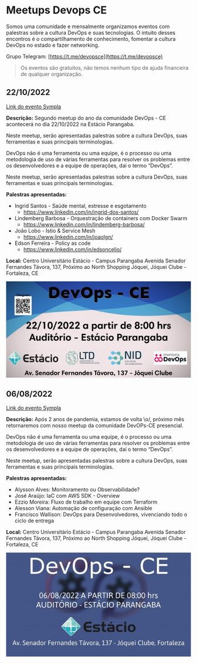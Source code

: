 # Meetups Devops CE
Somos uma comunidade e mensalmente organizamos eventos com palestras sobre a cultura DevOps e suas tecnologias. O intuito desses encontros é o compartilhamento de conhecimento, fomentar a cultura DevOps no estado e fazer networking.

Grupo Telegram: [https://t.me/devopsce](https://t.me/devopsce)

> Os eventos são gratuitos, não temos nenhum tipo de ajuda financeira de qualquer organização.

## 22/10/2022

[Link do evento Sympla](https://www.sympla.com.br/evento/meetup-devops-ceara/1720105?lang=PT)

**Descrição:** Segundo meetup do ano da comunidade DevOps - CE acontecerá no dia 22/10/2022 na Estácio Parangaba.

Neste meetup, serão apresentadas palestras sobre a cultura DevOps, suas ferramentas e suas principais terminologias.

DevOps não é uma ferramenta ou uma equipe, é o processo ou uma metodologia de uso de várias ferramentas para resolver os problemas entre os desenvolvedores e a equipe de operações, daí o termo “DevOps”.

Neste meetup, serão apresentadas palestras sobre a cultura DevOps, suas ferramentas e suas principais terminologias.

**Palestras apresentadas:**

- Ingrid Santos - Saúde mental, estresse e esgotamento
    - https://www.linkedin.com/in/ingrid-dos-santos/
- Lindemberg Barbosa - Orquestração de containers com Docker Swarm
    - https://www.linkedin.com/in/lindemberg-barbosa/
- João Lobo - Istio & Service Mesh
    - https://www.linkedin.com/in/joaolgn/
- Edson Ferreira - Policy as code
    - https://www.linkedin.com/in/edsoncelio/

**Local:**
Centro Universitário Estácio - Campus Parangaba
Avenida Senador Fernandes Távora, 137, Próximo ao North Shopping Jóquei, Jóquei Clube - Fortaleza, CE

![meetp1](./img/meetup-22102022.jpg)

## 06/08/2022

[Link do evento Sympla](https://www.sympla.com.br/evento/meetup-devops-ceara/1646571)

**Descrição:** Após 2 anos de pandemia, estamos de volta \o/, próximo mês retornaremos com nosso meetup da comunidade DevOPs-CE presencial.

DevOps não é uma ferramenta ou uma equipe, é o processo ou uma metodologia de uso de várias ferramentas para resolver os problemas entre os desenvolvedores e a equipe de operações, daí o termo “DevOps”.

Neste meetup, serão apresentadas palestras sobre a cultura DevOps, suas ferramentas e suas principais terminologias.

**Palestras apresentadas:**

- Alysson Alves: Monitoramento ou Observabilidade?
- José Araújo: IaC com AWS SDK - Overview
- Ezzio Moreira: Fluxo de trabalho em equipe com Terraform
- Alesson Viana: Automação de configuração com Ansible
- Francisco Wallison: DevOps para Desenvolvedores, vivenciando todo o ciclo de entrega

**Local:**
Centro Universitário Estácio - Campus Parangaba
Avenida Senador Fernandes Távora, 137, Próximo ao North Shopping Jóquei, Jóquei Clube - Fortaleza, CE

![meetp1](./img/meetup-06082022.jpg)
